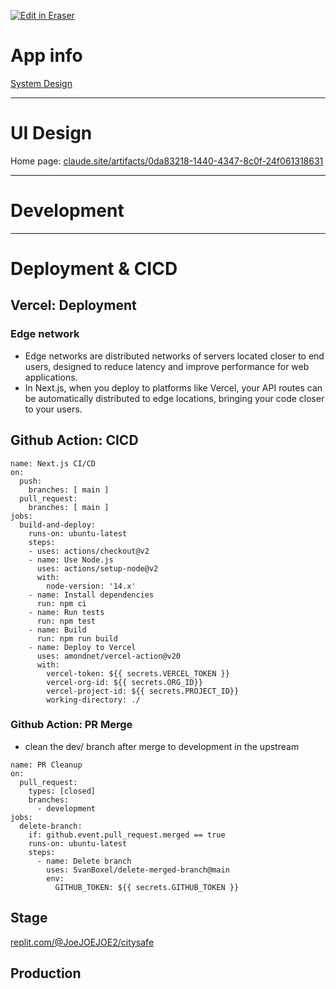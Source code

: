 <p><a target="_blank" href="https://app.eraser.io/workspace/W9WRJGTcKWk9Hyxz7HJS" id="edit-in-eraser-github-link"><img alt="Edit in Eraser" src="https://firebasestorage.googleapis.com/v0/b/second-petal-295822.appspot.com/o/images%2Fgithub%2FOpen%20in%20Eraser.svg?alt=media&amp;token=968381c8-a7e7-472a-8ed6-4a6626da5501"></a></p>

# App info
[﻿System Design](https://app.eraser.io/workspace/a0EyiMuiFYz5o35X6pbV?origin=share) 

---

# UI Design
Home page: [﻿claude.site/artifacts/0da83218-1440-4347-8c0f-24f061318631](https://claude.site/artifacts/0da83218-1440-4347-8c0f-24f061318631) 

---

# Development
---

# Deployment & CICD
## Vercel: Deployment
### Edge network
- Edge networks are distributed networks of servers located closer to end users, designed to reduce latency and improve performance for web applications.
- In Next.js, when you deploy to platforms like Vercel, your API routes can be automatically distributed to edge locations, bringing your code closer to your users.
## Github Action: CICD
```
name: Next.js CI/CD
on:
  push:
    branches: [ main ]
  pull_request:
    branches: [ main ]
jobs:
  build-and-deploy:
    runs-on: ubuntu-latest
    steps:
    - uses: actions/checkout@v2
    - name: Use Node.js
      uses: actions/setup-node@v2
      with:
        node-version: '14.x'
    - name: Install dependencies
      run: npm ci
    - name: Run tests
      run: npm test
    - name: Build
      run: npm run build
    - name: Deploy to Vercel
      uses: amondnet/vercel-action@v20
      with:
        vercel-token: ${{ secrets.VERCEL_TOKEN }}
        vercel-org-id: ${{ secrets.ORG_ID}}
        vercel-project-id: ${{ secrets.PROJECT_ID}}
        working-directory: ./
```
### Github Action: PR Merge 
- clean the dev/<feature> branch after merge to development in the upstream
```
name: PR Cleanup
on:
  pull_request:
    types: [closed]
    branches:
      - development
jobs:
  delete-branch:
    if: github.event.pull_request.merged == true
    runs-on: ubuntu-latest
    steps:
      - name: Delete branch
        uses: SvanBoxel/delete-merged-branch@main
        env:
          GITHUB_TOKEN: ${{ secrets.GITHUB_TOKEN }}
```
## Stage
[﻿replit.com/@JoeJOEJOE2/citysafe](https://replit.com/@JoeJOEJOE2/citysafe) 

## Production




<!--- Eraser file: https://app.eraser.io/workspace/W9WRJGTcKWk9Hyxz7HJS --->